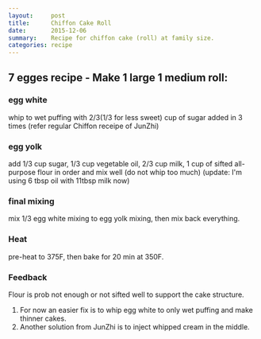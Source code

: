 ```yaml
---
layout:     post
title:      Chiffon Cake Roll
date:       2015-12-06
summary:    Recipe for chiffon cake (roll) at family size.
categories: recipe
---
```


## 7 egges recipe - Make 1 large 1 medium roll: ##

### egg white ###
whip to wet puffing with 2/3(1/3 for less sweet) cup of sugar added in 3 times (refer regular Chiffon receipe of JunZhi)

### egg yolk ###
add 1/3 cup sugar, 1/3 cup vegetable oil, 2/3 cup milk, 1 cup of sifted all-purpose flour in order and mix well (do not whip too much)  (update: I'm using 6 tbsp oil with 11tbsp milk now)

### final mixing ###
mix 1/3 egg white mixing to egg yolk mixing, then mix back everything.

### Heat ###
pre-heat to 375F,
then bake for 20 min at 350F.

### Feedback ###
Flour is prob not enough or not sifted well to support the cake structure.
  1. For now an easier fix is to whip egg white to only wet puffing and make thinner cakes.
  2. Another solution from JunZhi is to inject whipped cream in the middle.
